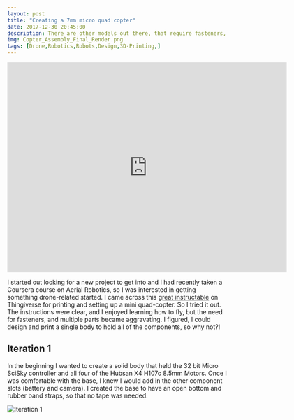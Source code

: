 ```yaml
---
layout: post
title: "Creating a 7mm micro quad copter"
date: 2017-12-30 20:45:00 
description: There are other models out there, that require fasteners, or components that aren't essentials, so I aimed to fix that!
img: Copter_Assembly_Final_Render.png
tags: [Drone,Robotics,Robots,Design,3D-Printing,]
---
```



<iframe width="640" height="480" src="https://poly.google.com/view/3DFkovwO_4t/embed" frameborder="0" allowvr allowfullscreen mozallowfullscreen="true" webkitallowfullscreen="true" onmousewheel=""></iframe>


I started out looking for a new project to get into and I had recently taken a Coursera course on Aerial Robotics, so I was interested in getting something drone-related started. I came across this [great instructable](https://www.thingiverse.com/thing:1221911) on Thingiverse for printing and setting up a mini quad-copter. So I tried it out. The instructions were clear, and I enjoyed learning how to fly, but the need for fasteners, and multiple parts became aggravating. I figured, I could design and print a single body to hold all of the components, so why not?!

## Iteration 1

In the beginning I wanted to create a solid body that held the 32 bit Micro SciSky controller and all four of the Hubsan X4 H107c 8.5mm Motors. Once I was comfortable with the base, I knew I would add in the other component slots (battery and camera). I created the base to have an open bottom and rubber band straps, so that no tape was needed. 

![Iteration 1]({{site.baseurl}}/assets/img/Copter_Body_V1.PNG)
